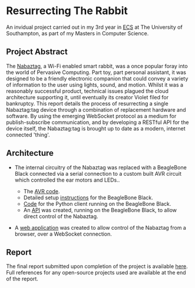 # Resurrecting The Rabbit

An invidual project carried out in my 3rd year in [ECS](http://www.ecs.soton.ac.uk) at The University of Southampton, as part of my Masters in Computer Science.

## Project Abstract

The [Nabaztag](http://en.wikipedia.org/wiki/Nabaztag), a Wi-Fi enabled smart rabbit, was a once popular foray into the world of Pervasive Computing. Part toy, part personal assistant, it was designed to be a friendly electronic companion that could convey a variety of information to the user using lights, sound, and motion. Whilst it was a reasonably successful product, technical issues plagued the cloud architecture supporting it, until eventually its creator Violet filed for bankruptcy. This report details the process of resurrecting a single Nabaztag:tag device through a combination of replacement hardware and software. By using the emerging WebSocket protocol as a medium for publish-subscribe communication, and by developing a RESTful API for the device itself, the Nabaztag:tag is brought up to date as a modern, internet connected 'thing'.

## Architecture
- The internal circuitry of the Nabaztag was replaced with a BeagleBone Black connected via a serial connection to a custom built AVR circuit which controlled the ear motors and LEDs..
	- The [AVR code](https://github.com/milesarmstrong/resurrecting-the-rabbit/blob/master/avr_setup/nabaztag_avr.ino).
	- Detailed setup [instructions](https://github.com/milesarmstrong/resurrecting-the-rabbit/tree/master/beaglebone_setup) for the BeagleBone Black.
	- [Code](https://github.com/milesarmstrong/resurrecting-the-rabbit/tree/master/nabaztag_code/nabaztagclient/beaglebone) for the Python client running on the BeagleBone Black.
	- An [API](https://github.com/milesarmstrong/resurrecting-the-rabbit/tree/master/nabaztag_code/nabaztagclient/restapi) was created, running on the BeagleBone Black, to allow direct control of the Nabaztag.

- A [web application](https://github.com/milesarmstrong/resurrecting-the-rabbit/tree/master/nabaztag_code/nabaztagserver) was created to allow control of the Nabaztag from a browser, over a WebSocket connection.


## Report
The final report submitted upon completion of the project is available [here](https://github.com/milesarmstrong/resurrecting-the-rabbit/blob/master/reports/final/report/finalreport.pdf?raw=tru). Full references for any open-source projects used are available at the end of the report.

